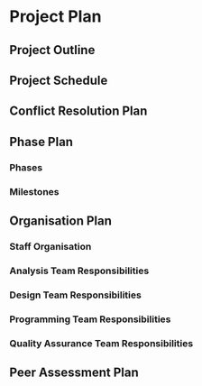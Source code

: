 # Project Plan

## Project Outline

## Project Schedule

## Conflict Resolution Plan

## Phase Plan

### Phases

### Milestones

## Organisation Plan

### Staff Organisation

### Analysis Team Responsibilities

### Design Team Responsibilities

### Programming Team Responsibilities

### Quality Assurance Team Responsibilities

## Peer Assessment Plan

